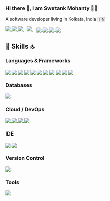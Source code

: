 ### Hi there 👋, I am Swetank Mohanty 👨‍💻

A software developer living in Kolkata, India :india:

<a href="https://api.whatsapp.com/send?phone=919007636266&text=Hello%20Swetank,%20I%20got%20your%20contact%20from%20your%20Github%20profile" alt="Connect on Whatsapp"> 
    <img src="https://img.shields.io/badge/WHATSAPP-%2325D366.svg?&style=for-the-badge&logo=whatsapp&logoColor=white" /> 
</a>
<a href="https://www.twitter.com/ShortThirdMan93" alt="Follow Me on Twitter"> 
    <img src="https://img.shields.io/badge/twitter-%231DA1F2.svg?&style=for-the-badge&logo=twitter&logoColor=white" />
</a>
<a href="https://www.linkedin.com/in/shortthirdman" alt="Connect on LinkedIn"> 
  <img src="https://img.shields.io/badge/linkedin-%230077B5.svg?&style=for-the-badge&logo=linkedin&logoColor=white" />
</a>&nbsp;
<a href="mailto:swetank.mohanty@outlook.com">
  <img src="https://img.shields.io/badge/email%20me-%23D14836.svg?&style=for-the-badge&logo=gmail&logoColor=white" />
</a>&nbsp;&nbsp;

<a href="https://github.com/shortthirdman" alt="GitHub Profile Stats">
  <img align="center" src="https://github-readme-stats.vercel.app/api/?username=shortthirdman&show_icons=true&count_private=true&theme=yeblu&include_all_commits=true" />
</a>
<a href="https://github.com/shortthirdman" alt="Top Langs">
  <img align="center" src="https://github-readme-stats.vercel.app/api/top-langs/?username=shortthirdman&langs_count=10&theme=yeblu&layout=compact" />
</a>

<!-- 
[![shortthirdman's GitHub Streak](https://github-readme-streak-stats.herokuapp.com/?user=Naereen&theme=blue-green)](https://github.com/shortthirdman/shortthirdman)
-->
<a href="https://github.com/shortthirdman/shortthirdman" alt="GitHub Streak">
    <img align="center" src="https://github-readme-streak-stats.herokuapp.com/?user=shortthirdman&theme=blue-green" />
</a>

<a href="https://github.com/shortthirdman" alt="Wakatime Stats">
    <img align="center" src="https://github-readme-stats.vercel.app/api/wakatime?username=shortthirdman&hide_progress=false&theme=yeblu" />
</a>

## 🚀 Skills 🔝

### Languages & Frameworks

<a href="https://github.com/shortthirdman/" alt="JavaScript">
  <img align="center" src="https://img.shields.io/badge/JavaScript-323330?style=for-the-badge&logo=javascript&logoColor=F7DF1E" />
</a>
<a href="https://github.com/shortthirdman/" alt="Python">
	<img align="center" src="https://img.shields.io/badge/python-%233776AB.svg?&style=for-the-badge&logo=python&logoColor=white" />
</a>
<a href="https://github.com/shortthirdman/" alt="Java">
	<img align="center" src="https://img.shields.io/badge/Java-ED8B00?style=for-the-badge&logo=java&logoColor=white" />
</a>
<a href="https://github.com/shortthirdman/" alt="TypeScript">
	<img align="center" src="https://img.shields.io/badge/TypeScript-007ACC?style=for-the-badge&logo=typescript&logoColor=white" />
</a>
<a href="https://github.com/shortthirdman/" alt="NodeJS">
	<img align="center" src="https://img.shields.io/badge/Node.js-43853D?style=for-the-badge&logo=node.js&logoColor=white" />
</a>
<a href="https://github.com/shortthirdman/" alt="npm">
	<img align="center" src="https://img.shields.io/badge/npm-CB3837?style=for-the-badge&logo=npm&logoColor=white" />
</a>
<a href="https://github.com/shortthirdman/" alt="Sass">
	<img align="center" src="https://img.shields.io/badge/Sass-CC6699?style=for-the-badge&logo=sass&logoColor=white" />
</a>
<a href="https://github.com/shortthirdman/" alt="Angular">
	<img align="center" src="https://img.shields.io/badge/Angular-DD0031?style=for-the-badge&logo=angular&logoColor=white" />
</a>
<a href="https://github.com/shortthirdman/" alt="Spring">
	<img align="center" src="https://img.shields.io/badge/Spring-6DB33F?style=for-the-badge&logo=spring&logoColor=white" />
</a>
<a href="https://github.com/shortthirdman/" alt="Markdown">
	<img align="center" src="https://img.shields.io/badge/Markdown-000000?style=for-the-badge&logo=markdown&logoColor=white" />
</a>
<a href="https://github.com/shortthirdman/" alt="Bash">
	<img align="center" src="https://img.shields.io/badge/Shell_Script-121011?style=for-the-badge&logo=gnu-bash&logoColor=white" />
</a>

### Databases

<a href="https://github.com/shortthirdman/" alt="PostgreSQL">
  <img align="center" src="https://img.shields.io/badge/PostgreSQL-316192?style=for-the-badge&logo=postgresql&logoColor=white" />
</a>

### Cloud / DevOps

<a href="https://github.com/shortthirdman/" alt="Netlify">
	<img align="center" src="https://img.shields.io/badge/Netlify-00C7B7?style=for-the-badge&logo=netlify&logoColor=white" />
</a>
<a href="https://github.com/shortthirdman/" alt="Heroku">
	<img align="center" src="https://img.shields.io/badge/Heroku-430098?style=for-the-badge&logo=heroku&logoColor=white" />
</a>
<a href="https://github.com/shortthirdman/" alt="Amazon AWS">
	<img align="center" src="https://img.shields.io/badge/Amazon_AWS-232F3E?style=for-the-badge&logo=amazon-aws&logoColor=white" />
</a>
<a href="https://github.com/shortthirdman/" alt="Docker">
	<img align="center" src="https://img.shields.io/badge/Docker-2CA5E0?style=for-the-badge&logo=docker&logoColor=white" />
</a>

### IDE

<a href="https://github.com/shortthirdman/" alt="MS Visual Studio Code">
	<img align="center" src="https://img.shields.io/badge/Visual_Studio_Code-0078D4?style=for-the-badge&logo=visual%20studio%20code&logoColor=white" />
</a>	
<a href="https://github.com/shortthirdman/" alt="Jupyter">
	<img align="center" src="https://img.shields.io/badge/Jupyter-F37626.svg?&style=for-the-badge&logo=Jupyter&logoColor=white" />
</a>


### Version Control

<a href="https://github.com/shortthirdman/" alt="Git">
	<img align="center" src="https://img.shields.io/badge/Git-F05032?style=for-the-badge&logo=git&logoColor=white" />
</a>

### Tools

<a href="https://github.com/shortthirdman/" alt="Postman">
	<img align="center" src="https://img.shields.io/badge/Postman-FF6C37?style=for-the-badge&logo=Postman&logoColor=white" />
</a>

<!--
<a href="https://github.com/shortthirdman/" alt="">
	<img align="center" src="" />
</a>
<a href="https://github.com/shortthirdman/" alt="">
	<img align="center" src="" />
</a>
<a href="https://github.com/shortthirdman/" alt="">
	<img align="center" src="" />
</a>

<img src="https://img.shields.io/badge/react-%2361DAFB.svg?&style=for-the-badge&logo=react&logoColor=white" /> <img src="https://img.shields.io/badge/php-%23777BB4.svg?&style=for-the-badge&logo=php&logoColor=white" /> <img src="https://img.shields.io/badge/flutter-%2302569B.svg?&style=for-the-badge&logo=flutter&logoColor=white" />
[![shortthirdman's wakatime stats](https://github-readme-stats.vercel.app/api/wakatime?username=shortthirdman)](https://github.com/shortthirdman)
-->

<!--
**shortthirdman/shortthirdman** is a ✨ _special_ ✨ repository because its `README.md` (this file) appears on your GitHub profile.

Here are some ideas to get you started:

- 🔭 I’m currently working on ...
- 🌱 I’m currently learning ...
- 👯 I’m looking to collaborate on ...
- 🤔 I’m looking for help with ...
- 💬 Ask me about ...
- 📫 How to reach me: ...
- 😄 Pronouns: ...
- ⚡ Fun fact: ...

- 🔭 I’m currently working on any random project ideas
- 🌱 I’m currently learning **Python, Flutter, GraphQL, React.js, DevOps**
- 👯 I’m looking to collaborate on software developments 
- 🌋 I’m always looking for challenging work oppurtunities ahead.
- 🤔 I’m looking for help with Mobile Application Development, ML with Python, DevOps
- 💬 Ask me about Front-end web technologies, Web development frameworks
- 📫 How to reach me: Drop me a message to my <a href="mailto:swetank.mohanty@outlook.com">inbox</a> or via <a href="https://wa.me/919007636266&text=" target="_blank" rel="noopener noreferrer">WhatsApp</a> / <a href="https://t.me/shortthirdman" target="_blank" rel="noopener noreferrer">Telegram</a>
-->
